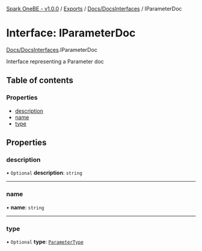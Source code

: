 [Spark OneBE - v1.0.0](../README.md) / [Exports](../modules.md) / [Docs/DocsInterfaces](../modules/Docs_DocsInterfaces.md) / IParameterDoc

# Interface: IParameterDoc

[Docs/DocsInterfaces](../modules/Docs_DocsInterfaces.md).IParameterDoc

Interface representing a Parameter doc

## Table of contents

### Properties

- [description](Docs_DocsInterfaces.IParameterDoc.md#description)
- [name](Docs_DocsInterfaces.IParameterDoc.md#name)
- [type](Docs_DocsInterfaces.IParameterDoc.md#type)

## Properties

### description

• `Optional` **description**: `string`

___

### name

• **name**: `string`

___

### type

• `Optional` **type**: [`ParameterType`](../enums/Docs_DocsInterfaces.ParameterType.md)
